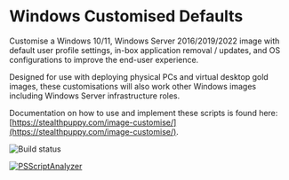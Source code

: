 # Windows Customised Defaults

Customise a Windows 10/11, Windows Server 2016/2019/2022 image with default user profile settings, in-box application removal / updates, and OS configurations to improve the end-user experience.

Designed for use with deploying physical PCs and virtual desktop gold images, these customisations will also work other Windows images including Windows Server infrastructure roles.

Documentation on how to use and implement these scripts is found here: [https://stealthpuppy.com/image-customise/](https://stealthpuppy.com/image-customise/).

![Build status](https://github.com/aaronparker/image-customise/actions/workflows/validate-scripts.yml/badge.svg)

[![PSScriptAnalyzer](https://github.com/aaronparker/image-customise/actions/workflows/powershell-analysis.yml/badge.svg)](https://github.com/aaronparker/image-customise/actions/workflows/powershell-analysis.yml)

